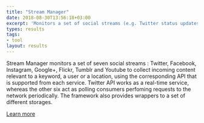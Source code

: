 ```yaml
---
title: "Stream Manager"
date: 2018-08-30T13:56:18+03:00
excerpt: 'Monitors a set of social streams (e.g. Twitter status updates) and collects the incoming content'
types: results
tags:
- tool
layout: results
---
```

Stream Manager monitors a set of seven social streams : Twitter, Facebook, Instagram, Google+, Flickr, Tumblr and Youtube to collect incoming content relevant to a keyword, a user or a location, using the corresponding API that is supported from each service. Twitter API works as a real-time service, whereas the other six act as polling consumers perfoming requests to the network periodically. The framework also provides wrappers to a set of different storages.

[Learn more](https://github.com/MKLab-ITI/mklab-stream-manager)